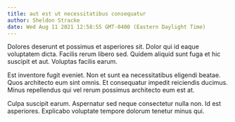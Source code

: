 ```yaml
---
title: aut est ut necessitatibus consequatur
author: Sheldon Stracke
date: Wed Aug 11 2021 12:58:55 GMT-0400 (Eastern Daylight Time)
---
```

Dolores deserunt et possimus et asperiores sit. Dolor qui id eaque voluptatem dicta. Facilis rerum libero sed. Quidem aliquid sunt fuga et hic suscipit et aut. Voluptas facilis earum.

 Est inventore fugit eveniet. Non et sunt ea necessitatibus eligendi beatae. Quos architecto eum sint omnis. Et consequatur impedit reiciendis ducimus. Minus repellendus qui vel rerum possimus architecto eum est at.

 Culpa suscipit earum. Aspernatur sed neque consectetur nulla non. Id est asperiores. Explicabo voluptate tempore dolorum tenetur minus qui.